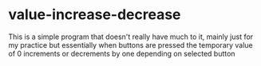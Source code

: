 # value-increase-decrease

This is a simple program that doesn't really have much to it, mainly just for my practice but essentially when buttons are pressed the temporary value of 0 increments or decrements by one depending on selected button 
